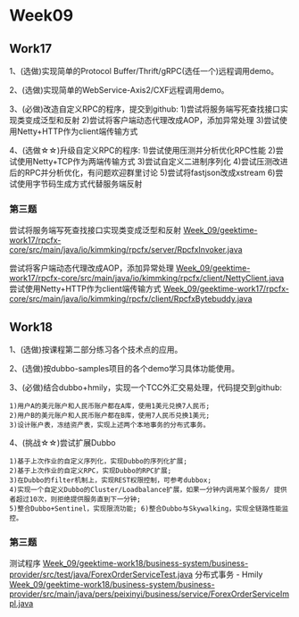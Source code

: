 # Week09

## Work17

1、(选做)实现简单的Protocol Buffer/Thrift/gRPC(选任一个)远程调用demo。 

2、(选做)实现简单的WebService-Axis2/CXF远程调用demo。 

3、(必做)改造自定义RPC的程序，提交到github: 
    1)尝试将服务端写死查找接口实现类变成泛型和反射 
    2)尝试将客户端动态代理改成AOP，添加异常处理 
    3)尝试使用Netty+HTTP作为client端传输方式 

4、(选做☆☆)升级自定义RPC的程序:
    1)尝试使用压测并分析优化RPC性能
    2)尝试使用Netty+TCP作为两端传输方式 
    3)尝试自定义二进制序列化 
    4)尝试压测改进后的RPC并分析优化，有问题欢迎群里讨论 
    5)尝试将fastjson改成xstream 6)尝试使用字节码生成方式代替服务端反射

### 第三题



尝试将服务端写死查找接口实现类变成泛型和反射 
[Week_09/geektime-work17/rpcfx-core/src/main/java/io/kimmking/rpcfx/server/RpcfxInvoker.java](Week_09/geektime-work17/rpcfx-core/src/main/java/io/kimmking/rpcfx/server/RpcfxInvoker.java)

尝试将客户端动态代理改成AOP，添加异常处理
[Week_09/geektime-work17/rpcfx-core/src/main/java/io/kimmking/rpcfx/client/NettyClient.java](Week_09/geektime-work17/rpcfx-core/src/main/java/io/kimmking/rpcfx/client/NettyClient.java)
尝试使用Netty+HTTP作为client端传输方式
[Week_09/geektime-work17/rpcfx-core/src/main/java/io/kimmking/rpcfx/client/RpcfxBytebuddy.java](Week_09/geektime-work17/rpcfx-core/src/main/java/io/kimmking/rpcfx/client/RpcfxBytebuddy.java)



## Work18
1、(选做)按课程第二部分练习各个技术点的应用。

2、(选做)按dubbo-samples项目的各个demo学习具体功能使用。

3、(必做)结合dubbo+hmily，实现一个TCC外汇交易处理，代码提交到github:

    1)用户A的美元账户和人民币账户都在A库，使用1美元兑换7人民币;
    2)用户B的美元账户和人民币账户都在B库，使用7人民币兑换1美元;
    3)设计账户表，冻结资产表，实现上述两个本地事务的分布式事务。
4、(挑战☆☆)尝试扩展Dubbo

    1)基于上次作业的自定义序列化，实现Dubbo的序列化扩展;
    2)基于上次作业的自定义RPC，实现Dubbo的RPC扩展;
    3)在Dubbo的filter机制上，实现REST权限控制，可参考dubbox;
    4)实现一个自定义Dubbo的Cluster/Loadbalance扩展，如果一分钟内调用某个服务/ 提供者超过10次，则拒绝提供服务直到下一分钟;
    5)整合Dubbo+Sentinel，实现限流功能; 6)整合Dubbo与Skywalking，实现全链路性能监控。

### 第三题

测试程序
[Week_09/geektime-work18/business-system/business-provider/src/test/java/ForexOrderServiceTest.java](Week_09/geektime-work18/business-system/business-provider/src/test/java/ForexOrderServiceTest.java)
分布式事务 - Hmily
[Week_09/geektime-work18/business-system/business-provider/src/main/java/pers/peixinyi/business/service/ForexOrderServiceImpl.java](Week_09/geektime-work18/business-system/business-provider/src/main/java/pers/peixinyi/business/service/ForexOrderServiceImpl.java)